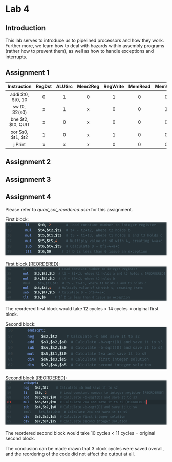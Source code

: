 # Lab 4

## Introduction

This lab serves to introduce us to pipelined processors and how they work. Further more, we learn how to deal with hazards within assembly programs
(rather how to prevent them), as well as how to handle exceptions and interrupts.

## Assignment 1
Instruction  | RegDst  | ALUSrc  | Mem2Reg  | RegWrite  | MemRead  | MemWrite  | Branch  |  ALUOp
:--:|:---:|:---:|:---:|:---:|:---:|:---:|:---:|:--:
addi $t0, $t0, 10  | 0  | 1  | 0  | 1  | 0  | 0  | 0  | 00
sw $t0, 32($s0)  | x  |  1 | x  |  0 |  0 | 1  |  0 |  00
bne $t2, $t0, QUIT  | x  | 0  | x  | 0  | 0  |  0 |  1 |  01
xor $s0, $t1, $t2  |  1 | 0  |  x | 1  |  0 | 0  |  0 | 00
j Print  |  x | x  |  x | 0  | 0  | 0  |  0 |  00
## Assignment 2

## Assignment 3

## Assignment 4

Please refer to *quad_sol_reordered.asm* for this assignment.

First block:  
![First Block](block1.PNG)

First block [REORDERED]:  
![First Block REORDERED](block1new.PNG)

The reordered first block would take 12 cycles < 14 cycles = original first block.

Second block:  
![Second Block](block2.PNG)

Second block [REORDERED]:  
![Second Block REORDERED](block2new.PNG)

The reordered second block would take 10 cycles < 11 cycles = original second block.

The conclusion can be made drawn that 3 clock cycles were saved overall, and the reordering of the code did not affect the output at all.
